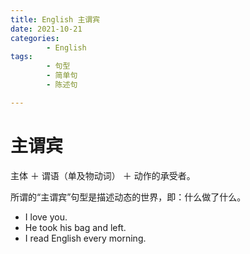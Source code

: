 ```yaml
---
title: English 主谓宾
date: 2021-10-21
categories:
        - English
tags:
        - 句型
        - 简单句
        - 陈述句

---
```


# 主谓宾

主体 ＋ 谓语（单及物动词） ＋ 动作的承受者。

所谓的“主谓宾”句型是描述动态的世界，即：什么做了什么。

- I love you.
- He took his bag and left.
- I read English every morning.

